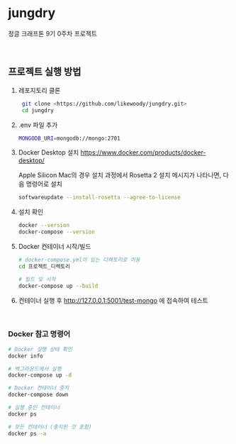 # jungdry

정글 크래프톤 9기 0주차 프로젝트


</br>


## 프로젝트 실행 방법

1. 레포지토리 클론
    
    ```bash
     git clone <https://github.com/likewoody/jungdry.git>
     cd jungdry
    ```
    
2. .env 파일 추가
    
    ```bash
    MONGODB_URI=mongodb://mongo:2701
    ```
    
3. Docker Desktop 설치
https://www.docker.com/products/docker-desktop/
    
    Apple Silicon Mac의 경우
    설치 과정에서 Rosetta 2 설치 메시지가 나타나면, 다음 명령어로 설치
    
    ```bash
    softwareupdate --install-rosetta --agree-to-license
    ```
    
4. 설치 확인
    
    ```bash
    docker --version
    docker-compose --version
    ```
    
5. Docker 컨테이너 시작/빌드
    
    ```bash
    # docker-compose.yml이 있는 디렉토리로 이동
    cd 프로젝트_디렉토리
    
    # 빌드 및 시작
    docker-compose up --build
    ```
    

1. 컨테이너 실행 후
<http://127.0.0.1:5001/test-mongo> 에 접속하여 테스트

</br>

### Docker 참고 명령어

```bash
# Docker 실행 상태 확인
docker info

# 백그라운드에서 실행
docker-compose up -d

# Docker 컨테이너 중지
docker-compose down

# 실행 중인 컨테이너
docker ps

# 모든 컨테이너 (중지된 것 포함)
docker ps -a
```
